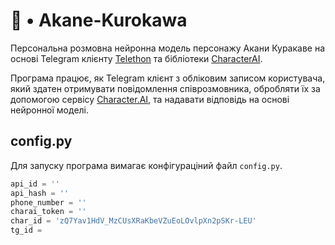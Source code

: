 # 💙 • Akane-Kurokawa

Персональна розмовна нейронна модель персонажу Акани Куракаве на основі Telegram клієнту [Telethon](https://github.com/LonamiWebs/Telethon) та бібліотеки [CharacterAI](https://github.com/kramcat/CharacterAI).

Програма працює, як Telegram клієнт з обліковим записом користувача, який здатен отримувати повідомлення співрозмовника, обробляти їх за допомогою сервісу [Character.AI](https://character.ai/), та надавати відповідь на основі нейронної моделі.

## config.py

Для запуску програма вимагає конфігураціний файл `config.py`. 

```python
api_id = ''
api_hash = ''
phone_number = ''
charai_token = ''
char_id = 'zQ7Yav1HdV_MzCUsXRaKbeVZuEoLOvlpXn2pSKr-LEU'
tg_id = 
```
